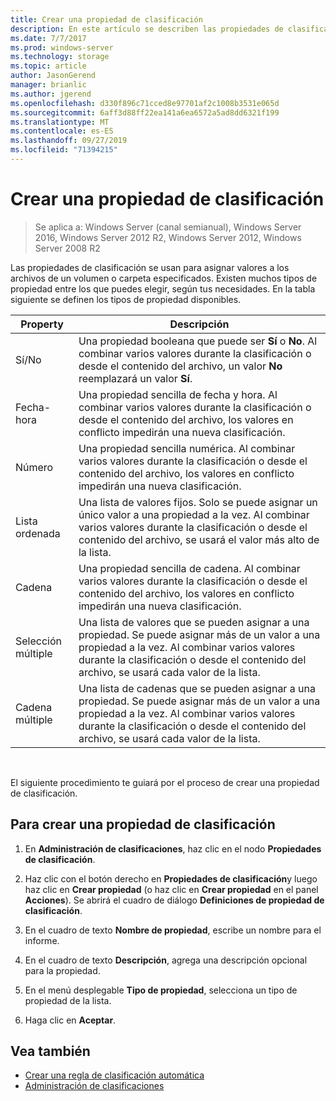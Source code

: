 ```yaml
---
title: Crear una propiedad de clasificación
description: En este artículo se describen las propiedades de clasificación que se usan para asignar valores a los archivos de un volumen o carpeta especificados.
ms.date: 7/7/2017
ms.prod: windows-server
ms.technology: storage
ms.topic: article
author: JasonGerend
manager: brianlic
ms.author: jgerend
ms.openlocfilehash: d330f896c71cced8e97701af2c1008b3531e065d
ms.sourcegitcommit: 6aff3d88ff22ea141a6ea6572a5ad8dd6321f199
ms.translationtype: MT
ms.contentlocale: es-ES
ms.lasthandoff: 09/27/2019
ms.locfileid: "71394215"
---
```

# <a name="create-a-classification-property"></a>Crear una propiedad de clasificación

> Se aplica a: Windows Server (canal semianual), Windows Server 2016, Windows Server 2012 R2, Windows Server 2012, Windows Server 2008 R2

Las propiedades de clasificación se usan para asignar valores a los archivos de un volumen o carpeta especificados. Existen muchos tipos de propiedad entre los que puedes elegir, según tus necesidades. En la tabla siguiente se definen los tipos de propiedad disponibles.

|Property | Descripción |
| --- | --- |
| Sí/No | Una propiedad booleana que puede ser **Sí** o **No**. Al combinar varios valores durante la clasificación o desde el contenido del archivo, un valor **No** reemplazará un valor **Sí**. |
| Fecha-hora | Una propiedad sencilla de fecha y hora. Al combinar varios valores durante la clasificación o desde el contenido del archivo, los valores en conflicto impedirán una nueva clasificación. |
| Número | Una propiedad sencilla numérica. Al combinar varios valores durante la clasificación o desde el contenido del archivo, los valores en conflicto impedirán una nueva clasificación. |
| Lista ordenada | Una lista de valores fijos. Solo se puede asignar un único valor a una propiedad a la vez. Al combinar varios valores durante la clasificación o desde el contenido del archivo, se usará el valor más alto de la lista. |
| Cadena | Una propiedad sencilla de cadena. Al combinar varios valores durante la clasificación o desde el contenido del archivo, los valores en conflicto impedirán una nueva clasificación. |
| Selección múltiple | Una lista de valores que se pueden asignar a una propiedad. Se puede asignar más de un valor a una propiedad a la vez. Al combinar varios valores durante la clasificación o desde el contenido del archivo, se usará cada valor de la lista. |
| Cadena múltiple | Una lista de cadenas que se pueden asignar a una propiedad. Se puede asignar más de un valor a una propiedad a la vez. Al combinar varios valores durante la clasificación o desde el contenido del archivo, se usará cada valor de la lista. |

<br />

El siguiente procedimiento te guiará por el proceso de crear una propiedad de clasificación.

## <a name="to-create-a-classification-property"></a>Para crear una propiedad de clasificación

1.  En **Administración de clasificaciones**, haz clic en el nodo **Propiedades de clasificación**.

2.  Haz clic con el botón derecho en **Propiedades de clasificación**y luego haz clic en **Crear propiedad** (o haz clic en **Crear propiedad** en el panel **Acciones**). Se abrirá el cuadro de diálogo **Definiciones de propiedad de clasificación**.

3.  En el cuadro de texto **Nombre de propiedad**, escribe un nombre para el informe.

4.  En el cuadro de texto **Descripción**, agrega una descripción opcional para la propiedad.

5.  En el menú desplegable **Tipo de propiedad**, selecciona un tipo de propiedad de la lista.

6.  Haga clic en **Aceptar**.

## <a name="see-also"></a>Vea también

-   [Crear una regla de clasificación automática](create-automatic-classification-rule.md)
-   [Administración de clasificaciones](classification-management.md)